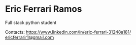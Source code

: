 # Eric Ferrari Ramos

 Full stack python student

 Contacts: https://www.linkedin.com/in/eric-ferrari-31248a181/ ericferrarir1@gmail.com